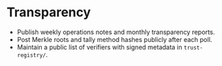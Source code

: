 # Transparency

- Publish weekly operations notes and monthly transparency reports.
- Post Merkle roots and tally method hashes publicly after each poll.
- Maintain a public list of verifiers with signed metadata in `trust-registry/`.
